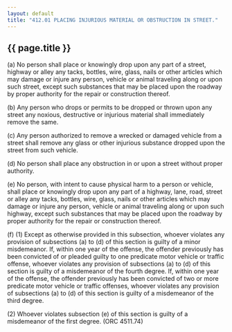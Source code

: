---
layout: default 
title: "412.01 PLACING INJURIOUS MATERIAL OR OBSTRUCTION IN STREET."---

{{ page.title }}
----------------

​(a) No person shall place or knowingly drop upon any part of a street,
highway or alley any tacks, bottles, wire, glass, nails or other
articles which may damage or injure any person, vehicle or animal
traveling along or upon such street, except such substances that may be
placed upon the roadway by proper authority for the repair or
construction thereof.

​(b) Any person who drops or permits to be dropped or thrown upon any
street any noxious, destructive or injurious material shall immediately
remove the same.

​(c) Any person authorized to remove a wrecked or damaged vehicle from a
street shall remove any glass or other injurious substance dropped upon
the street from such vehicle.

​(d) No person shall place any obstruction in or upon a street without
proper authority.

​(e) No person, with intent to cause physical harm to a person or
vehicle, shall place or knowingly drop upon any part of a highway, lane,
road, street or alley any tacks, bottles, wire, glass, nails or other
articles which may damage or injure any person, vehicle or animal
traveling along or upon such highway, except such substances that may be
placed upon the roadway by proper authority for the repair or
construction thereof.

​(f) (1) Except as otherwise provided in this subsection, whoever
violates any provision of subsections (a) to (d) of this section is
guilty of a minor misdemeanor. If, within one year of the offense, the
offender previously has been convicted of or pleaded guilty to one
predicate motor vehicle or traffic offense, whoever violates any
provision of subsections (a) to (d) of this section is guilty of a
misdemeanor of the fourth degree. If, within one year of the offense,
the offender previously has been convicted of two or more predicate
motor vehicle or traffic offenses, whoever violates any provision of
subsections (a) to (d) of this section is guilty of a misdemeanor of the
third degree.

​(2) Whoever violates subsection (e) of this section is guilty of a
misdemeanor of the first degree. (ORC 4511.74)
